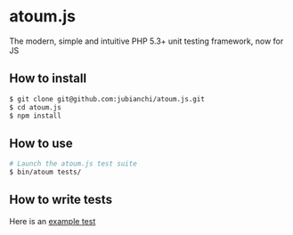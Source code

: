 # atoum.js

The modern, simple and intuitive PHP 5.3+ unit testing framework, now for JS

## How to install

```sh
$ git clone git@github.com:jubianchi/atoum.js.git
$ cd atoum.js
$ npm install
```

## How to use

```sh
# Launch the atoum.js test suite
$ bin/atoum tests/
```

## How to write tests

Here is an [example test](https://github.com/jubianchi/atoum.js/blob/master/tests/asserters/error.js)
